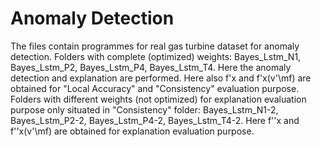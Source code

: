 # Anomaly Detection
The files contain programmes for real gas turbine dataset for anomaly detection.
Folders with complete (optimized) weights: Bayes_Lstm_N1, Bayes_Lstm_P2, Bayes_Lstm_P4, Bayes_Lstm_T4. Here the anomaly detection and explanation are performed. Here also f'x and  f'x(v'\mf) are obtained for "Local Accuracy" and "Consistency" evaluation purpose. 
Folders with different weights (not optimized) for explanation evaluation purpose only situated in "Consistency" folder: Bayes_Lstm_N1-2, Bayes_Lstm_P2-2, Bayes_Lstm_P4-2, Bayes_Lstm_T4-2. Here f''x and  f''x(v'\mf) are obtained for explanation evaluation purpose.
